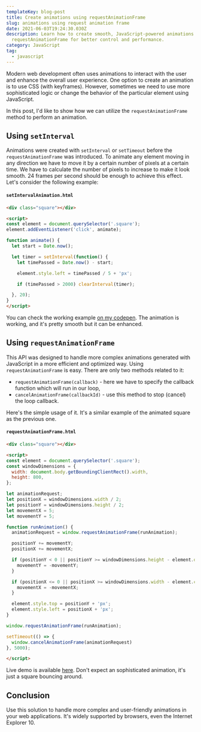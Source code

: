 ```yaml
---
templateKey: blog-post
title: Create animations using requestAnimationFrame
slug: animations using request animation frame
date: 2021-06-03T19:24:30.030Z
description: Learn how to create smooth, JavaScript-powered animations using
  requestAnimationFrame for better control and performance.
category: JavaScript
tag:
  - javascript
---
```

Modern web development often uses animations to interact with the user and enhance the overall user experience.
One option to create an animation is to use CSS (with keyframes). However, sometimes we need to use more sophisticated logic or change the behavior of the particular element using JavaScript.

In this post, I'd like to show how we can utilize the `requestAnimationFrame` method to perform an animation. 

## Using `setInterval`

Animations were created with `setInterval` or `setTimeout` before the `requestAnimationFrame` was introduced. 
To animate any element moving in any direction we have to move it by a certain number of pixels at a certain time. We have to calculate the number of pixels to increase to make it look smooth. 24 frames per second should be enough to achieve this effect. Let's consider the following example:

#### `setIntervalAnimation.html`

```html
<div class="square"></div>

<script>
const element = document.querySelector('.square');
element.addEventListener('click', animate);

function animate() {
  let start = Date.now();

  let timer = setInterval(function() {
    let timePassed = Date.now() - start;

    element.style.left = timePassed / 5 + 'px';

    if (timePassed > 2000) clearInterval(timer);

  }, 20);
}
</script>
```

You can check the working example <a href="https://codepen.io/icelandico/pen/qBrxJEx" target="_blank">on my codepen</a>. The animation is working, and it's pretty smooth but it can be enhanced.

## Using `requestAnimationFrame`

This API was designed to handle more complex animations generated with JavaScript in a more efficient and optimized way.
Using `requestAnimationFrame` is easy. There are only two methods related to it:

* `requestAnimationFrame(callback)` - here we have to specify the callback function which will run in our loop,
* `cancelAnimationFrame(callbackId)` - use this method to stop (cancel) the loop callback.

Here's the simple usage of it. It's a similar example of the animated square as the previous one.

#### `requestAnimationFrame.html`

```html
<div class="square"></div>

<script>
const element = document.querySelector('.square');
const windowDimensions = {
  width: document.body.getBoundingClientRect().width,
  height: 800,
}; 

let animationRequest;
let positionX = windowDimensions.width / 2;
let positionY = windowDimensions.height / 2;
let movementX = 5;
let movementY = 5;

function runAnimation() {
  animationRequest = window.requestAnimationFrame(runAnimation);

  positionY += movementY;
  positionX += movementX;

  if (positionY < 0 || positionY >= windowDimensions.height - element.offsetHeight) {
    movementY = -movementY;
  }

  if (positionX <= 0 || positionX >= windowDimensions.width - element.clientWidth) {
    movementX = -movementX;
  }

  element.style.top = positionY + 'px';
  element.style.left = positionX + 'px';
}

window.requestAnimationFrame(runAnimation);

setTimeout(() => {
  window.cancelAnimationFrame(animationRequest)
}, 5000);

</script>
```

Live demo is available <a href="https://codepen.io/icelandico/pen/VwpyJwY?editors=1111" target="_blank">here</a>. Don't expect an sophisticated animation, it's just a square bouncing around.

## Conclusion

Use this solution to handle more complex and user-friendly animations in your web applications. It's widely supported by browsers, even the Internet Explorer 10.
